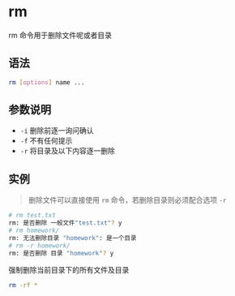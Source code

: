 # rm

rm 命令用于删除文件呢或者目录

## 语法

```bash
rm [options] name ...
```

## 参数说明

- `-i` 删除前逐一询问确认
- `-f` 不有任何提示
- `-r` 将目录及以下内容逐一删除

## 实例

> 删除文件可以直接使用 `rm` 命令，若删除目录则必须配合选项 `-r`

```bash
# rm test.txt
rm: 是否删除 一般文件"test.txt"? y
# rm homework/
rm: 无法删除目录 "homework": 是一个目录
# rm -r homework/
rm: 是否删除 目录 "homework"? y
```

强制删除当前目录下的所有文件及目录

```bash
rm -rf *
```